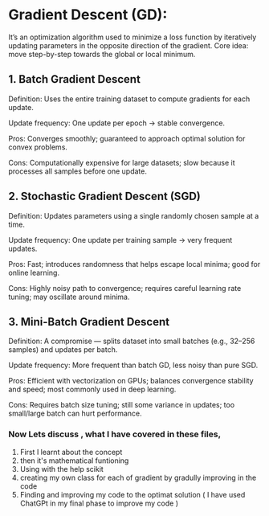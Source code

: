 # Gradient Descent (GD):
It’s an optimization algorithm used to minimize a loss function by iteratively updating parameters in the opposite direction of the gradient. Core idea: move step-by-step towards the global or local minimum.

## 1. Batch Gradient Descent

Definition: Uses the entire training dataset to compute gradients for each update.

Update frequency: One update per epoch → stable convergence.

Pros: Converges smoothly; guaranteed to approach optimal solution for convex problems.

Cons: Computationally expensive for large datasets; slow because it processes all samples before one update.

## 2. Stochastic Gradient Descent (SGD)

Definition: Updates parameters using a single randomly chosen sample at a time.

Update frequency: One update per training sample → very frequent updates.

Pros: Fast; introduces randomness that helps escape local minima; good for online learning.

Cons: Highly noisy path to convergence; requires careful learning rate tuning; may oscillate around minima.

## 3. Mini-Batch Gradient Descent

Definition: A compromise — splits dataset into small batches (e.g., 32–256 samples) and updates per batch.

Update frequency: More frequent than batch GD, less noisy than pure SGD.

Pros: Efficient with vectorization on GPUs; balances convergence stability and speed; most commonly used in deep learning.

Cons: Requires batch size tuning; still some variance in updates; too small/large batch can hurt performance.

### Now Lets discuss , what I have covered in these files,
1. First I learnt about the concept
2.  then it's mathematical funtioning
3.  Using with the help scikit
4.  creating my own class for each of gradient by gradully improving in the code
5.  Finding and improving my code to the optimat solution ( I have used ChatGPt in my final phase to improve my code )
